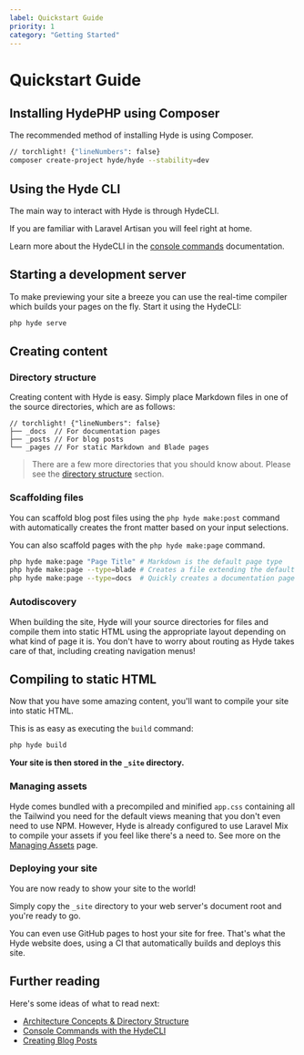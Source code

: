```yaml
---
label: Quickstart Guide
priority: 1
category: "Getting Started"
---
```


# Quickstart Guide

## Installing HydePHP using Composer 
The recommended method of installing Hyde is using Composer.
```bash
// torchlight! {"lineNumbers": false}
composer create-project hyde/hyde --stability=dev
```

## Using the Hyde CLI
The main way to interact with Hyde is through HydeCLI.

If you are familiar with Laravel Artisan you will feel right at home.

Learn more about the HydeCLI in the [console commands](console-commands.html) documentation.

## Starting a development server

To make previewing your site a breeze you can use the real-time compiler
which builds your pages on the fly. Start it using the HydeCLI:
```bash
php hyde serve
```

## Creating content

### Directory structure

Creating content with Hyde is easy. Simply place Markdown files in one of the source directories, which are as follows:
```
// torchlight! {"lineNumbers": false}
├── _docs  // For documentation pages              
├── _posts // For blog posts
└── _pages // For static Markdown and Blade pages
```

> There are a few more directories that you should know about. Please see the
> [directory structure](architecture-concepts.html#directory-structure) section.

### Scaffolding files

You can scaffold blog post files using the `php hyde make:post` command with automatically creates the front matter based on your input selections.

You can also scaffold pages with the `php hyde make:page` command.

```bash
php hyde make:page "Page Title" # Markdown is the default page type
php hyde make:page --type=blade # Creates a file extending the default layout
php hyde make:page --type=docs  # Quickly creates a documentation page
```

### Autodiscovery

When building the site, Hyde will your source directories for files and
compile them into static HTML using the appropriate layout depending
on what kind of page it is. You don't have to worry about routing
as Hyde takes care of that, including creating navigation menus!

## Compiling to static HTML

Now that you have some amazing content, you'll want to compile your site into static HTML.

This is as easy as executing the `build` command:
```bash
php hyde build
```

**Your site is then stored in the `_site` directory.**

### Managing assets

Hyde comes bundled with a precompiled and minified `app.css` containing all the Tailwind you need for the default views meaning that you don't even need to use NPM. However, Hyde is already configured to use Laravel Mix to compile your assets if you feel like there's a need to. See more on the [Managing Assets](managing-assets.html) page.

### Deploying your site

You are now ready to show your site to the world!

Simply copy the `_site` directory to your web server's document root and you're ready to go.

You can even use GitHub pages to host your site for free. That's what the Hyde website does,
using a CI that automatically builds and deploys this site.


## Further reading

Here's some ideas of what to read next:

- [Architecture Concepts & Directory Structure](architecture-concepts.html)
- [Console Commands with the HydeCLI](console-commands.html)
- [Creating Blog Posts](blog-posts.html)